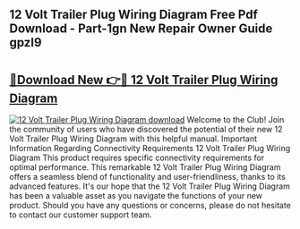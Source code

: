 ## 12 Volt Trailer Plug Wiring Diagram Free Pdf Download - Part-1gn New Repair Owner Guide gpzI9

# <h2><a href="http://dficv4.blite.top/?on=12+Volt+Trailer+Plug+Wiring+Diagram">🔗Download New 👉🔴 12 Volt Trailer Plug Wiring Diagram</a></h2>

[![12 Volt Trailer Plug Wiring Diagram download](https://i.imgur.com/lujVjoI.png)](http://dficv4.blite.top/?on=12+Volt+Trailer+Plug+Wiring+Diagram)
Welcome to the Club! Join the community of users who have discovered the potential of their new 12 Volt Trailer Plug Wiring Diagram with this helpful manual. Important Information Regarding Connectivity Requirements 12 Volt Trailer Plug Wiring Diagram This product requires specific connectivity requirements for optimal performance. This remarkable 12 Volt Trailer Plug Wiring Diagram offers a seamless blend of functionality and user-friendliness, thanks to its advanced features. It's our hope that the 12 Volt Trailer Plug Wiring Diagram has been a valuable asset as you navigate the functions of your new product. Should you have any questions or concerns, please do not hesitate to contact our customer support team.
